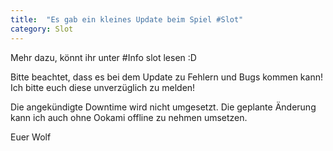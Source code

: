 ```yaml
---
title:  "Es gab ein kleines Update beim Spiel #Slot"
category: Slot
---
```

Mehr dazu, könnt ihr unter #Info slot lesen :D

Bitte beachtet, dass es bei dem Update zu Fehlern und Bugs kommen kann! Ich bitte euch diese unverzüglich zu melden!

Die angekündigte Downtime wird nicht umgesetzt.
Die geplante Änderung kann ich auch ohne Ookami offline zu nehmen umsetzen.

Euer
Wolf
